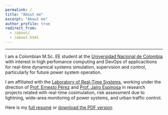 ```yaml
---
permalink: /
title: "About me"
excerpt: "About me"
author_profile: true
redirect_from: 
  - /about/
  - /about.html
---
```


------
I am a Colombian M.Sc. EE student at the [Universidad Nacional de Colombia](http://medellin.unal.edu.co/) with interest in high perfomance computing and DevOps of applicacitions for real-time dynamical systems simulation, supervision and control, particularly for future power system operation.

I am affiliated with the [Laboratory of Real-Time Systems](https://sites.google.com/unal.edu.co/lab-gstr), working under the direction of [Prof. Ernesto Pérez](https://scholar.google.es/citations?user=tUz1sE0AAAAJ&hl=es&oi=sra) and [Prof. Jairo Espinosa](https://scholar.google.es/citations?user=DhYW97UAAAAJ&hl=es&oi=sra) in research projects related with real-time cosimulation, risk assessment due to lightning, wide-area monitoring of power systems, and urban traffic control.

Here is my [full resumé](https://jpnorenam.github.io/cv/) or [download the PDF version](https://jpnorenam.github.io/files/resume_2020a.pdf)
